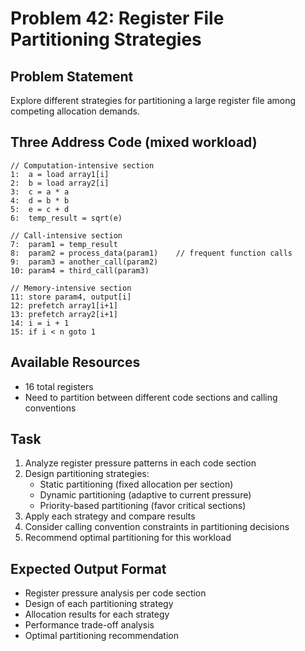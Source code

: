 # Problem 42: Register File Partitioning Strategies

## Problem Statement
Explore different strategies for partitioning a large register file among competing allocation demands.

## Three Address Code (mixed workload)
```
// Computation-intensive section
1:  a = load array1[i]
2:  b = load array2[i]
3:  c = a * a
4:  d = b * b
5:  e = c + d
6:  temp_result = sqrt(e)

// Call-intensive section
7:  param1 = temp_result
8:  param2 = process_data(param1)    // frequent function calls
9:  param3 = another_call(param2)
10: param4 = third_call(param3)

// Memory-intensive section
11: store param4, output[i]
12: prefetch array1[i+1]
13: prefetch array2[i+1]
14: i = i + 1
15: if i < n goto 1
```

## Available Resources
- 16 total registers
- Need to partition between different code sections and calling conventions

## Task
1. Analyze register pressure patterns in each code section
2. Design partitioning strategies:
   - Static partitioning (fixed allocation per section)
   - Dynamic partitioning (adaptive to current pressure)
   - Priority-based partitioning (favor critical sections)
3. Apply each strategy and compare results
4. Consider calling convention constraints in partitioning decisions
5. Recommend optimal partitioning for this workload

## Expected Output Format
- Register pressure analysis per code section
- Design of each partitioning strategy
- Allocation results for each strategy
- Performance trade-off analysis
- Optimal partitioning recommendation